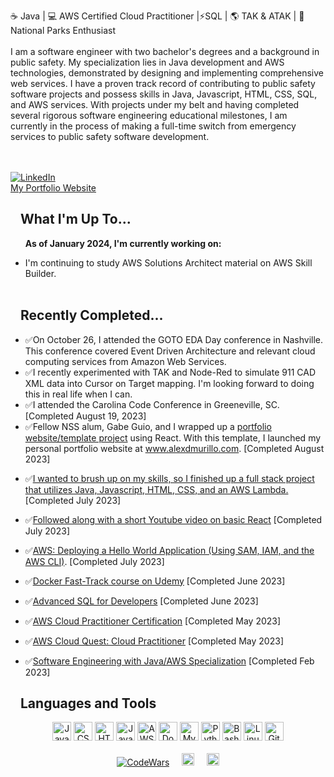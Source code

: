 ☕ Java | 💻 AWS Certified Cloud Practitioner |⚡SQL | 🌎 TAK & ATAK | 🌲 National Parks Enthusiast
<br>
<br>
I am a software engineer with two bachelor's degrees and a background in public safety. My specialization lies in Java development and AWS technologies, demonstrated by designing and implementing comprehensive web services. I have a proven track record of contributing to public safety software projects and possess skills in Java, Javascript, HTML, CSS, SQL, and AWS services. With projects under my belt and having completed several rigorous software engineering educational milestones, I am currently in the process of making a full-time switch from emergency services to public safety software development.

<br><br>
<a href="https://www.linkedin.com/in/alexdmurillo/"><img alt="LinkedIn" src="https://img.shields.io/badge/LinkedIn-0077B5?style=for-the-badge&logo=linkedin&logoColor=white"></a>
<br>
<a href="https://www.alexdmurillo.com">My Portfolio Website</a>
<br>  

<h2 dir="auto"><a id="user-content-what-im-up-to" class="anchor" aria-hidden="true" href="#what-im-up-to"><svg class="octicon octicon-link" viewBox="0 0 16 16" version="1.1" width="16" height="16" aria-hidden="true"></svg></a>What I'm Up To...</h2>
<ul dir="auto">  
<!-- <li>
<p dir="auto"><g-emoji class="g-emoji" alias="rocket" fallback-src="https://github.githubassets.com/images/icons/emoji/unicode/1f680.png" style="user-select: text;">🚀</g-emoji> I’m currently studying: <a href="https://skillbuilder.aws/">AWS Skill Builder: Cloud Practitioner</a></p>
</li>  -->

<p dir="auto"><b> As of January 2024, I'm currently working on: </b>

<li>
 I'm continuing to study AWS Solutions Architect material on AWS Skill Builder. 
</li>

 <!--
<li>
Studying a Spring Boot & Hibernate course on <a href="https://www.udemy.com/course/spring-hibernate-tutorial/">Udemy</a></p>
</li>

<li>
Contining to learn React via a course at <a href="https://scrimba.com/learn/learnreact">Scrimba.com</a></p>
</li>
-->


<br>





</ul>
<h2 dir="auto"><a id="user-content-what-im-up-to" class="anchor" aria-hidden="true" href="#what-im-up-to"><svg class="octicon octicon-link" viewBox="0 0 16 16" version="1.1" width="16" height="16" aria-hidden="true"></svg></a>Recently Completed... </h2>
<ul dir="auto">

<li>
 ✅On October 26, I attended the GOTO EDA Day conference in Nashville. This conference covered Event Driven Architecture and relevant cloud computing services from Amazon Web Services.
</li>

<li>
 ✅I recently experimented with TAK and Node-Red to simulate 911 CAD XML data into Cursor on Target mapping. I'm looking forward to doing this in real life when I can.
</li>

<li>
 ✅I attended the Carolina Code Conference in Greeneville, SC. [Completed August 19, 2023]
</li>

<li>
✅Fellow NSS alum, Gabe Guio, and I wrapped up a <a href="https://github.com/GabeGoesCoding/portfolio-website">portfolio website/template project</a> using React. With this template, I launched my personal portfolio website at <a href="https://www.alexdmurillo.com">www.alexdmurillo.com</a>. [Completed August 2023]</p>
</li>

<li>  
✅<a href="https://github.com/emergency22/TheResignator">I wanted to brush up on my skills, so I finished up a full stack project that utilizes Java, Javascript, HTML, CSS, and an AWS Lambda.</a> [Completed July 2023]</p> 
</li>

<li>  
✅<a href="https://github.com/emergency22/learning-react">Followed along with a short Youtube video on basic React</a> [Completed July 2023]</p>
</li>

<li>  
✅<a href="https://docs.aws.amazon.com/serverless-application-model/latest/developerguide/serverless-getting-started-hello-world.html">AWS: Deploying a Hello World Application (Using SAM, IAM, and the AWS CLI)</a>.  [Completed July 2023]</p>
</li>

<li>  
✅<a href="https://www.udemy.com/course/docker-fast-track/">Docker Fast-Track course on Udemy</a>  [Completed June 2023]</p>
</li>

<li>  
✅<a href="https://nashvillesoftwareschool.com/programs/advanced-sql-for-developers">Advanced SQL for Developers</a> [Completed June 2023] </p>
</li>

<li>  
✅<a href="https://aws.amazon.com/certification/certified-cloud-practitioner/">AWS Cloud Practitioner Certification</a> [Completed May 2023]</p> 
</li>

<li>  
✅<a href="https://aws.amazon.com/training/digital/aws-cloud-quest/">AWS Cloud Quest: Cloud Practitioner</a> [Completed May 2023]
</li></p> 

<li>  
✅<a href="https://nashvillesoftwareschool.com/programs/software-engineering">Software Engineering with Java/AWS Specialization</a> [Completed Feb 2023]</p> 
</li>

</ul>

<h2 dir="auto"><a id="user-content-languages-and-tools" class="anchor" aria-hidden="true" href="#languages-and-tools"><svg class="octicon octicon-link" viewBox="0 0 16 16" version="1.1" width="16" height="16" aria-hidden="true"></svg></a>Languages and Tools</h2>
<div align="center" dir="auto">
<a href="https://www.java.com/" rel="nofollow"><img src="https://camo.githubusercontent.com/075657b384358f918d473ef7fbb24c213dbd1d43058ae2ac2134731d614ca870/68747470733a2f2f70726f66696c696e61746f722e7269736861762e6465762f736b696c6c732d6173736574732f6a6176612d6f726967696e616c2d776f72646d61726b2e737667" alt="Java" height="30" data-canonical-src="https://profilinator.rishav.dev/skills-assets/java-original-wordmark.svg" style="max-width: 100%;"></a>  
<a href="https://www.w3schools.com/css/" rel="nofollow"><img src="https://camo.githubusercontent.com/1f14c9c472b21cf8790a4fb6914be3a3181e957ecc2b397775f06a989d20cb37/68747470733a2f2f70726f66696c696e61746f722e7269736861762e6465762f736b696c6c732d6173736574732f637373332d6f726967696e616c2d776f72646d61726b2e737667" alt="CSS3" height="30" data-canonical-src="https://profilinator.rishav.dev/skills-assets/css3-original-wordmark.svg" style="max-width: 100%;"></a>  
<a href="https://en.wikipedia.org/wiki/HTML5" rel="nofollow"><img src="https://camo.githubusercontent.com/bfa71fe5e1eb3ca57a7e4ef9c6b2ca21414c4fdab27ac6861e211e7cfe8f7d9f/68747470733a2f2f70726f66696c696e61746f722e7269736861762e6465762f736b696c6c732d6173736574732f68746d6c352d6f726967696e616c2d776f72646d61726b2e737667" alt="HTML5" height="30" data-canonical-src="https://profilinator.rishav.dev/skills-assets/html5-original-wordmark.svg" style="max-width: 100%;"></a>  
<a href="https://www.javascript.com/" rel="nofollow"><img src="https://camo.githubusercontent.com/7a2b6137fa6818b1c85f86347a6b4a75ee52681d4a190c506df972e3c5459980/68747470733a2f2f70726f66696c696e61746f722e7269736861762e6465762f736b696c6c732d6173736574732f6a6176617363726970742d6f726967696e616c2e737667" alt="JavaScript" height="30" data-canonical-src="https://profilinator.rishav.dev/skills-assets/javascript-original.svg" style="max-width: 100%;"></a>  
<a href="https://aws.amazon.com/" rel="nofollow"><img src="https://camo.githubusercontent.com/da33ce63f1e78ececdc5f65879560a5e8d3ac805670af8934eea5d1b0cd9a5b7/68747470733a2f2f70726f66696c696e61746f722e7269736861762e6465762f736b696c6c732d6173736574732f616d617a6f6e77656273657276696365732d6f726967696e616c2d776f72646d61726b2e737667" alt="AWS" height="30" data-canonical-src="https://profilinator.rishav.dev/skills-assets/amazonwebservices-original-wordmark.svg" style="max-width: 100%;"></a>  
<a href="https://www.docker.com/" rel="nofollow"><img src="https://camo.githubusercontent.com/6819655dad2979647adee4b2f01fc7da674eb0bff06cf25bd576427f091064a1/68747470733a2f2f70726f66696c696e61746f722e7269736861762e6465762f736b696c6c732d6173736574732f646f636b65722d6f726967696e616c2d776f72646d61726b2e737667" alt="Docker" height="30" data-canonical-src="https://profilinator.rishav.dev/skills-assets/docker-original-wordmark.svg" style="max-width: 100%;"></a>  
<a href="https://www.mysql.com/" rel="nofollow"><img src="https://camo.githubusercontent.com/ef8a5aaa11f861e3692439d030c83a18d6d5ebc387d6e74ca4bba728aaeac7ad/68747470733a2f2f70726f66696c696e61746f722e7269736861762e6465762f736b696c6c732d6173736574732f6d7973716c2d6f726967696e616c2d776f72646d61726b2e737667" alt="MySQL" height="30" data-canonical-src="https://profilinator.rishav.dev/skills-assets/mysql-original-wordmark.svg" style="max-width: 100%;"></a>  
<a href="https://www.python.org/" rel="nofollow"><img src="https://camo.githubusercontent.com/d10e5aa8ba67f1eb109da4e98cd75adfa42df2e6019f8222cfa14c0088ac674d/68747470733a2f2f70726f66696c696e61746f722e7269736861762e6465762f736b696c6c732d6173736574732f707974686f6e2d6f726967696e616c2e737667" alt="Python" height="30" data-canonical-src="https://profilinator.rishav.dev/skills-assets/python-original.svg" style="max-width: 100%;"></a>  
<a href="https://www.gnu.org/software/bash/" rel="nofollow"><img src="https://camo.githubusercontent.com/c994f99958731f1dc803e2f9cb5bcd52a6a7cf95322cc7543e0c694abc4bd819/68747470733a2f2f70726f66696c696e61746f722e7269736861762e6465762f736b696c6c732d6173736574732f676e755f626173682d69636f6e2e737667" alt="Bash" height="30" data-canonical-src="https://profilinator.rishav.dev/skills-assets/gnu_bash-icon.svg" style="max-width: 100%;"></a>  
<a href="https://www.linux.org/" rel="nofollow"><img src="https://camo.githubusercontent.com/0d57a1013ca687b2df81dc1652bf33293b0d9e43d4745d7e70f33b0c79fef474/68747470733a2f2f70726f66696c696e61746f722e7269736861762e6465762f736b696c6c732d6173736574732f6c696e75782d6f726967696e616c2e737667" alt="Linux" height="30" data-canonical-src="https://profilinator.rishav.dev/skills-assets/linux-original.svg" style="max-width: 100%;"></a> <a href="https://github.com/"><img src="https://camo.githubusercontent.com/b7ea09b0c030ae14623cfc3a52ab3ee0d07e0259a1b230139e65ba00454327c9/68747470733a2f2f70726f66696c696e61746f722e7269736861762e6465762f736b696c6c732d6173736574732f6769742d73636d2d69636f6e2e737667" alt="Git" height="30" data-canonical-src="https://profilinator.rishav.dev/skills-assets/git-scm-icon.svg" style="max-width: 100%;"></a>   
 
<br>
<br>
<a href="https://www.codewars.com/users/Alex_Murillo"><img alt="CodeWars" src="https://www.codewars.com/users/Alex_Murillo/badges/small"></a>&nbsp;&nbsp;&nbsp;&nbsp;
<a href="https://www.hackerrank.com/alex_d_murillo"><img alt="HackerRank" src="https://www.hackerrank.com/wp-content/uploads/2018/08/hackerrank_logo.png" height="20" style="max-width: 100%;"></a>&nbsp;&nbsp;&nbsp;&nbsp;
<a href="https://www.w3profile.com/alexdmurillo"><img alt="w3schools" src="https://upload.wikimedia.org/wikipedia/commons/thumb/a/a0/W3Schools_logo.svg/768px-W3Schools_logo.svg.png" height="20" style="max-width: 100%;"></a>
</div> 
